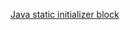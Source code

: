 [Java static initializer block](https://www.hackerrank.com/challenges/java-static-initializer-block/problem?isFullScreen=true)